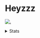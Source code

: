 # Heyzzz  

[![.](https://skillicons.dev/icons?i=js,java)](https://skillicons.dev)  

<details>
<summary>Stats</summary
<!--START_SECTION:waka-->

```txt
JavaScript   12 hrs 48 mins  █████████████▒░░░░░░░░░░░   53.38 %
TypeScript   5 hrs 45 mins   ██████░░░░░░░░░░░░░░░░░░░   23.97 %
CSS          2 hrs 7 mins    ██▒░░░░░░░░░░░░░░░░░░░░░░   08.85 %
Rust         1 hr 48 mins    ██░░░░░░░░░░░░░░░░░░░░░░░   07.54 %
JSON         55 mins         █░░░░░░░░░░░░░░░░░░░░░░░░   03.88 %
```

<!--END_SECTION:waka-->
</details>
